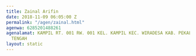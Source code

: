 ```yaml
---
title: Zainal Arifin
date: 2018-11-09 06:05:00 Z
permalink: "/agen/zainal.html"
agenwa: 6285201488261
agenalamat: KAMPIL RT. 001 RW. 001 KEL. KAMPIL KEC. WIRADESA KAB. PEKALONGAN JAWA
  TENGAH
layout: static
---
```


